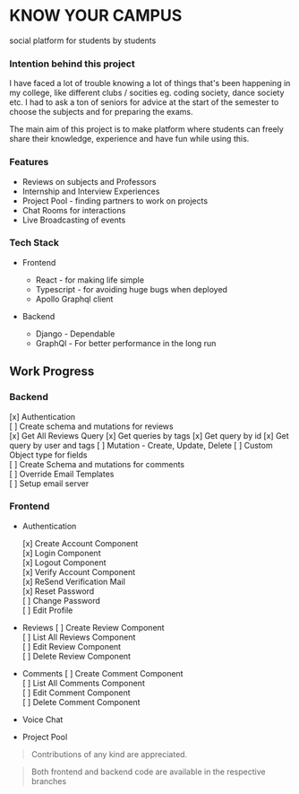 # KNOW YOUR CAMPUS

social platform for students by students

### Intention behind this project

I have faced a lot of trouble knowing a lot of things that's been happening in my college, like different clubs / socities eg. coding society, dance society etc. I had to ask a ton of seniors for advice at the start of the semester to choose the subjects and for preparing the exams. 

The main aim of this project is to make platform where students can freely share their knowledge, experience and have fun while using this.

### Features

* Reviews on subjects and Professors
* Internship and Interview Experiences
* Project Pool - finding partners to work on projects
* Chat Rooms for interactions
* Live Broadcasting of events


### Tech Stack

* Frontend
    * React - for making life simple
    * Typescript - for avoiding huge bugs when deployed
    * Apollo Graphql client

* Backend
    * Django - Dependable
    * GraphQl - For better performance in the long run


## Work Progress

### Backend

[x] Authentication <br />
[ ] Create schema and mutations for reviews <br />
	[x] Get All Reviews Query
	[x] Get queries by tags
	[x] Get query by id
	[x] Get query by user and tags
	[ ] Mutation - Create, Update, Delete
	[ ] Custom Object type for fields	
[ ] Create Schema and mutations for comments <br />
[ ] Override Email Templates <br />
[ ] Setup email server

### Frontend

* Authentication

    [x] Create Account Component <br />
    [x] Login Component <br />
    [x] Logout Component <br />
	[x] Verify Account Component <br />
	[x] ReSend Verification Mail <br />
	[x] Reset Password <br />
    [ ] Change Password <br />
    [ ] Edit Profile

* Reviews
    [ ] Create Review Component <br />
    [ ] List All Reviews Component <br />
    [ ] Edit Review Component <br />
    [ ] Delete Review Component <br />

* Comments
    [ ] Create Comment Component <br />
    [ ] List All Comments Component <br />
    [ ] Edit Comment Component <br />
    [ ] Delete Comment Component <br />

* Voice Chat

* Project Pool

> Contributions of any kind are appreciated.

> Both frontend and backend code are available in the respective branches
